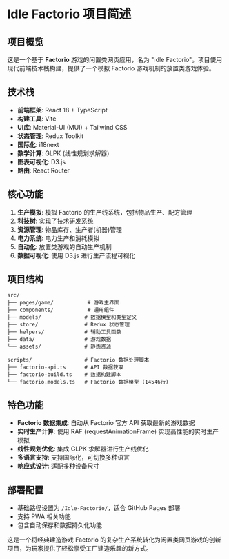 # Idle Factorio 项目简述

## 项目概览

这是一个基于 **Factorio** 游戏的闲置类网页应用，名为 "Idle Factorio"。项目使用现代前端技术栈构建，提供了一个模拟 Factorio 游戏机制的放置类游戏体验。

## 技术栈

- **前端框架**: React 18 + TypeScript
- **构建工具**: Vite
- **UI库**: Material-UI (MUI) + Tailwind CSS
- **状态管理**: Redux Toolkit
- **国际化**: i18next
- **数学计算**: GLPK (线性规划求解器)
- **图表可视化**: D3.js
- **路由**: React Router

## 核心功能

1. **生产模拟**: 模拟 Factorio 的生产线系统，包括物品生产、配方管理
2. **科技树**: 实现了技术研发系统
3. **资源管理**: 物品库存、生产者(机器)管理
4. **电力系统**: 电力生产和消耗模拟
5. **自动化**: 放置类游戏的自动生产机制
6. **数据可视化**: 使用 D3.js 进行生产流程可视化

## 项目结构

```
src/
├── pages/game/           # 游戏主界面
├── components/           # 通用组件
├── models/              # 数据模型和类型定义
├── store/               # Redux 状态管理
├── helpers/             # 辅助工具函数
├── data/                # 游戏数据
└── assets/              # 静态资源

scripts/                 # Factorio 数据处理脚本
├── factorio-api.ts      # API 数据获取
├── factorio-build.ts    # 数据构建脚本
└── factorio.models.ts   # Factorio 数据模型 (14546行)
```

## 特色功能

- **Factorio 数据集成**: 自动从 Factorio 官方 API 获取最新的游戏数据
- **实时生产计算**: 使用 RAF (requestAnimationFrame) 实现高性能的实时生产模拟
- **线性规划优化**: 集成 GLPK 求解器进行生产线优化
- **多语言支持**: 支持国际化，可切换多种语言
- **响应式设计**: 适配多种设备尺寸

## 部署配置

- 基础路径设置为 `/Idle-Factorio/`，适合 GitHub Pages 部署
- 支持 PWA 相关功能
- 包含自动保存和数据持久化功能

这是一个将经典建造游戏 Factorio 的复杂生产系统转化为闲置类网页游戏的创新项目，为玩家提供了轻松享受工厂建造乐趣的新方式。
